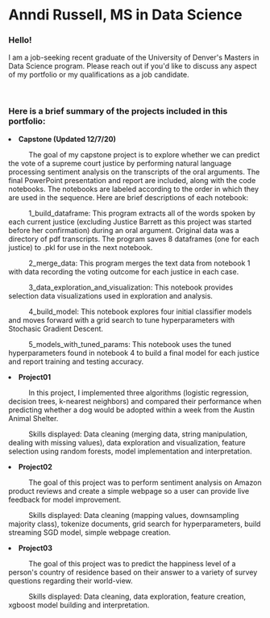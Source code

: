 

<h1>Anndi Russell, MS in Data Science</h1>
<h3>Hello!</h3>

<p>I am a job-seeking recent graduate of the University of Denver's Masters in Data Science program. Please reach out if you'd like to discuss any aspect of my portfolio or my qualifications as a job candidate.</p>

<br>

<h3>Here is a brief summary of the projects included in this portfolio:</h3>
<li><b>Capstone (Updated 12/7/20)</b></li>
<p>
<p style="text-indent: 40px">The goal of my capstone project is to explore whether we can predict the vote of a supreme court justice by performing natural language processing sentiment analysis on the transcripts of the oral arguments. The final PowerPoint presentation and report are included, along with the code notebooks. The notebooks are labeled according to the order in which they are used in the sequence. Here are brief descriptions of each notebook:


<p style="text-indent: 40px">1_build_dataframe: This program extracts all of the words spoken by each current justice (excluding Justice Barrett as this project was started before her confirmation) during an oral argument. Original data was a directory of pdf transcripts. The program saves 8 dataframes (one for each justice) to .pkl for use in the next notebook.
<p style="text-indent: 40px">2_merge_data: This program merges the text data from notebook 1 with data recording the voting outcome for each justice in each case.
<p style="text-indent: 40px">3_data_exploration_and_visualization: This notebook provides selection data visualizations used in exploration and analysis.
<p style="text-indent: 40px">4_build_model: This notebook explores four initial classifier models and moves forward with a grid search to tune hyperparameters with Stochasic Gradient Descent.
<p style="text-indent: 40px">5_models_with_tuned_params: This notebook uses the tuned hyperparameters found in notebook 4 to build a final model for each justice and report training and testing accuracy.
</p>





<li><b>Project01</b></li>
<p>
<p style="text-indent: 40px">In this project, I implemented three algorithms (logistic regression, decision trees, k-nearest neighbors) and compared their performance when predicting whether a dog would be adopted within a week from the Austin Animal Shelter.
<p style="text-indent: 40px">Skills displayed: Data cleaning (merging data, string manipulation, dealing with missing values), data exploration and visualization, feature selection using random forests, model implementation and interpretation.
</p>

<li><b>Project02</b></li>
<p>
<p style="text-indent: 40px">The goal of this project was to perform sentiment analysis on Amazon product reviews and create a simple webpage so a user can provide live feedback for model improvement.
<p style="text-indent: 40px">Skills displayed: Data cleaning (mapping values, downsampling majority class), tokenize documents, grid search for hyperparameters, build streaming SGD model, simple webpage creation.
</p>

<li><b>Project03</b></li>
<p>
<p style="text-indent: 40px">The goal of this project was to predict the happiness level of a person's country of residence based on their answer to a variety of survey questions regarding their world-view.
<p style="text-indent: 40px">Skills displayed: Data cleaning, data exploration, feature creation, xgboost model building and interpretation.
</p>

<br>

